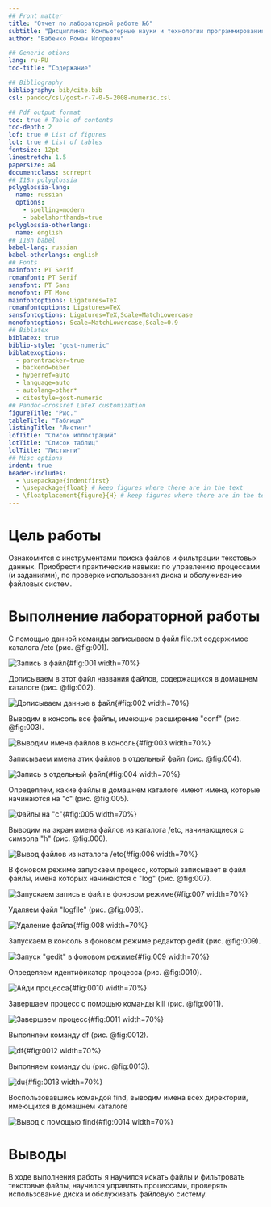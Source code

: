 ```yaml
---
## Front matter
title: "Отчет по лабораторной работе №6"
subtitle: "Дисциплина: Компьютерные науки и технологии программирования"
author: "Бабенко Роман Игоревич"

## Generic otions
lang: ru-RU
toc-title: "Содержание"

## Bibliography
bibliography: bib/cite.bib
csl: pandoc/csl/gost-r-7-0-5-2008-numeric.csl

## Pdf output format
toc: true # Table of contents
toc-depth: 2
lof: true # List of figures
lot: true # List of tables
fontsize: 12pt
linestretch: 1.5
papersize: a4
documentclass: scrreprt
## I18n polyglossia
polyglossia-lang:
  name: russian
  options:
	- spelling=modern
	- babelshorthands=true
polyglossia-otherlangs:
  name: english
## I18n babel
babel-lang: russian
babel-otherlangs: english
## Fonts
mainfont: PT Serif
romanfont: PT Serif
sansfont: PT Sans
monofont: PT Mono
mainfontoptions: Ligatures=TeX
romanfontoptions: Ligatures=TeX
sansfontoptions: Ligatures=TeX,Scale=MatchLowercase
monofontoptions: Scale=MatchLowercase,Scale=0.9
## Biblatex
biblatex: true
biblio-style: "gost-numeric"
biblatexoptions:
  - parentracker=true
  - backend=biber
  - hyperref=auto
  - language=auto
  - autolang=other*
  - citestyle=gost-numeric
## Pandoc-crossref LaTeX customization
figureTitle: "Рис."
tableTitle: "Таблица"
listingTitle: "Листинг"
lofTitle: "Список иллюстраций"
lotTitle: "Список таблиц"
lolTitle: "Листинги"
## Misc options
indent: true
header-includes:
  - \usepackage{indentfirst}
  - \usepackage{float} # keep figures where there are in the text
  - \floatplacement{figure}{H} # keep figures where there are in the text
---
```


# Цель работы

Ознакомится с инструментами поиска файлов и фильтрации текстовых данных. Приобрести практические навыки: по управлению процессами (и заданиями), по проверке использования диска и обслуживанию файловых систем.

# Выполнение лабораторной работы

С помощью данной команды записываем в файл  file.txt содержимое каталога /etc (рис. @fig:001).

![Запись в файл](image/1.png){#fig:001 width=70%}

Дописываем в этот файл названия файлов, содержащихся  в домашнем каталоге (рис. @fig:002).

![Дописываем данные в файл](image/2.png){#fig:002 width=70%}

Выводим в консоль все файлы, имеющие расширение "conf" (рис. @fig:003).

![Выводим имена файлов в консоль](image/3.png){#fig:003 width=70%}

Записываем имена этих файлов в отдельный файл (рис. @fig:004).

![Запись в отдельный файл](image/4.png){#fig:004 width=70%}

Определяем, какие файлы в домашнем каталоге имеют имена, которые начинаются на "c"  (рис. @fig:005).

![Файлы на "c"](image/5.png){#fig:005 width=70%}

Выводим на экран имена файлов из каталога /etc, начинающиеся с символа "h" (рис. @fig:006).

![Вывод файлов из каталога /etc](image/6.png){#fig:006 width=70%}

В фоновом режиме запускаем процесс, который записывает в  файл файлы, имена которых начинаются с "log" (рис. @fig:007).

![Запускаем запись в файл в фоновом режиме](image/7.png){#fig:007 width=70%}

Удаляем файл "logfile" (рис. @fig:008).

![Удаление файла](image/8.png){#fig:008 width=70%}

Запускаем в консоль в фоновом режиме редактор gedit (рис. @fig:009).

![Запуск "gedit" в фоновом режиме](image/9.png){#fig:009 width=70%}

Определяем идентификатор процесса (рис. @fig:0010).

![Айди процесса](image/10.png){#fig:0010 width=70%}

Завершаем процесс с помощью команды kill (рис. @fig:0011).

![Завершаем  процесс](image/11.png){#fig:0011 width=70%}

Выполняем команду df (рис. @fig:0012).

![df](image/12.png){#fig:0012 width=70%}

Выполняем команду du  (рис. @fig:0013).

![du](image/13.png){#fig:0013 width=70%}

Воспользовавшись командой find, выводим имена  всех директорий, имеющихся в домашнем каталоге

![Вывод с помощью find](image/14.png){#fig:0014 width=70%}



# Выводы

В ходе выполнения работы я научился искать файлы и фильтровать текстовые файлы, научился управлять процессами, проверять использование диска и обслуживать файловую систему.
